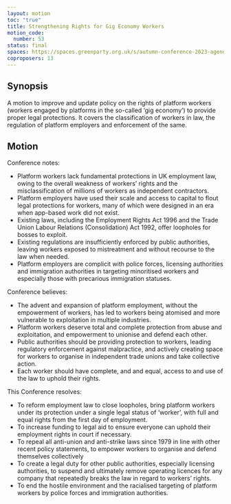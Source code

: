 ```yaml
---
layout: motion
toc: "true"
title: Strengthening Rights for Gig Economy Workers
motion_code:
  number: 53
status: final
spaces: https://spaces.greenparty.org.uk/s/autumn-conference-2023-agenda-forum/post/post/view?id=11180
coproposers: 13
---
```

## Synopsis

A motion to improve and update policy on the rights of platform workers (workers engaged by platforms in the so-called ‘gig economy’) to provide proper legal protections. It covers the classification of workers in law, the regulation of platform employers and enforcement of the same.

## Motion

Conference notes:

* Platform workers lack fundamental protections in UK employment law, owing to the overall weakness of workers’ rights and the misclassification of millions of workers as independent contractors.
* Platform employers have used their scale and access to capital to flout legal protections for workers, many of which were designed in an era when app-based work did not exist.
* Existing laws, including the Employment Rights Act 1996 and the Trade Union Labour Relations (Consolidation) Act 1992, offer loopholes for bosses to exploit.
* Existing regulations are insufficiently enforced by public authorities, leaving workers exposed to mistreatment and without recourse to the law when needed.
* Platform employers are complicit with police forces, licensing authorities and immigration authorities in targeting minoritised workers and especially those with precarious immigration statuses.

Conference believes:

* The advent and expansion of platform employment, without the empowerment of workers, has led to workers being atomised and more vulnerable to exploitation in multiple industries.
* Platform workers deserve total and complete protection from abuse and exploitation, and empowerment to unionise and defend each other.
* Public authorities should be providing protection to workers, leading regulatory enforcement against malpractice, and actively creating space for workers to organise in independent trade unions and take collective action.
* Each worker should have complete, and and equal, access to and use of the law to uphold their rights.

This Conference resolves:

* To reform employment law to close loopholes, bring platform workers under its protection under a single legal status of ‘worker’, with full and equal rights from the first day of employment.
* To increase funding to legal aid to ensure everyone can uphold their employment rights in court if necessary.
* To repeal all anti-union and anti-strike laws since 1979 in line with other recent policy statements, to empower workers to organise and defend themselves collectively
* To create a legal duty for other public authorities, especially licensing authorities, to suspend and ultimately remove operating licences for any company that repeatedly breaks the law in regard to workers’ rights.
* To end the hostile environment and the racialised targeting of platform workers by police forces and immigration authorities.

<!--EndFragment-->